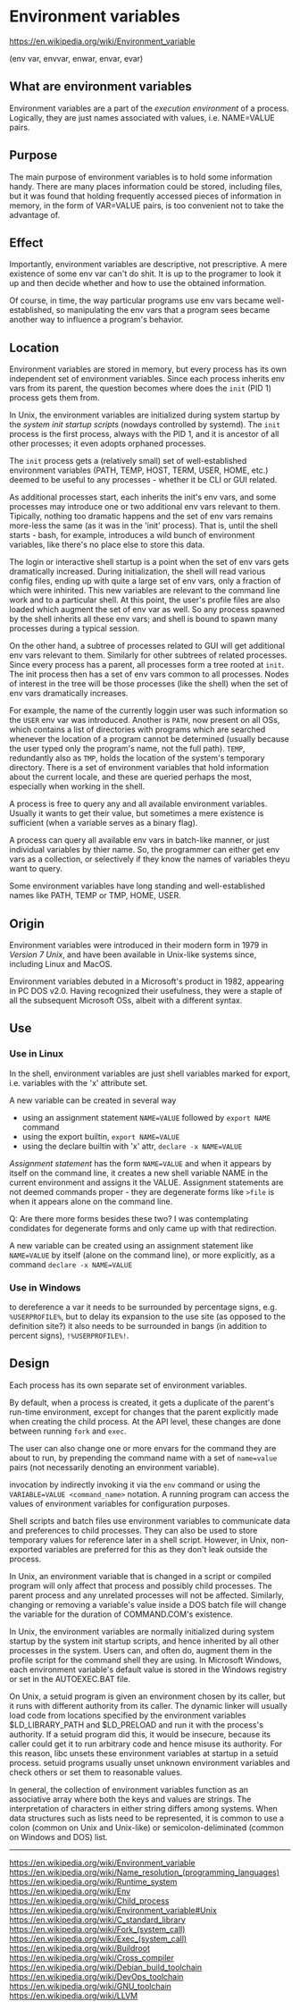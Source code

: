 # Environment variables

https://en.wikipedia.org/wiki/Environment_variable

(env var, envvar, enwar, envar, evar)

## What are environment variables

Environment variables are a part of the *execution environment* of a process. Logically, they are just names associated with values, i.e. NAME=VALUE pairs.

## Purpose

The main purpose of environment variables is to hold some information handy. There are many places information could be stored, including files, but it was found that holding frequently accessed pieces of information in memory, in the form of VAR=VALUE pairs, is too convenient not to take the advantage of.

## Effect

Importantly, environment variables are descriptive, not prescriptive. A mere existence of some env var can't do shit. It is up to the programer to look it up and then decide whether and how to use the obtained information.

Of course, in time, the way particular programs use env vars became well-established, so manipulating the env vars that a program sees became another way to influence a program's behavior.

## Location

Environment variables are stored in memory, but every process has its own independent set of environment variables. Since each process inherits env vars from its parent, the question becomes where does the `init` (PID 1) process gets them from.

In Unix, the environment variables are initialized during system startup by the *system init startup scripts* (nowdays controlled by systemd). The `init` process is the first process, always with the PID 1, and it is ancestor of all other processes; it even adopts orphaned processes.

The `init` process gets a (relatively small) set of well-established environment variables (PATH, TEMP, HOST, TERM, USER, HOME, etc.) deemed to be useful to any processes - whether it be CLI or GUI related.

As additional processes start, each inherits the init's env vars, and some processes may introduce one or two additional env vars relevant to them. Tipically, nothing too dramatic happens and the set of env vars remains more-less the same (as it was in the 'init' process). That is, until the shell starts - bash, for example, introduces a wild bunch of environment variables, like there's no place else to store this data.


The login or interactive shell startup is a point when the set of env vars gets dramatically increased. During initialization, the shell will read various config files, ending up with quite a large set of env vars, only a fraction of which were inhirited. This new variables are relevant to the command line work and to a particular shell. At this point, the user's profile files are also loaded which augment the set of env var as well. So any process spawned by the shell inherits all these env vars; and shell is bound to spawn many processes during a typical session.


On the other hand, a subtree of processes related to GUI will get additional env vars relevant to them. Similarly for other subtrees of related processes. Since every process has a parent, all processes form a tree rooted at `init`. The init process then has a set of env vars common to all processes. Nodes of interest in the tree will be those processes (like the shell) when the set of env vars dramatically increases.



For example, the name of the currently loggin user was such information so the `USER` env var was introduced. Another is `PATH`, now present on all OSs, which contains a list of directories with programs which are searched whenever the location of a program cannot be determined (usually because the user typed only the program's name, not the full path). `TEMP`, redundantly also as `TMP`, holds the location of the system's temporary directory. There is a set of environment variables that hold information about the current locale, and these are queried perhaps the most, especially when working in the shell.



A process is free to query any and all available environment variables. Usually it wants to get their value, but sometimes a mere existence is sufficient (when a variable serves as a binary flag).

A process can query all available env vars in batch-like manner, or just individual variables by thier name. So, the programmer can either get env vars as a collection, or selectively if they know the names of variables theyu want to query. 

Some environment variables have long standing and well-established names like PATH, TEMP or TMP, HOME, USER.


## Origin

Environment variables were introduced in their modern form in 1979 in *Version 7 Unix*, and have been available in Unix-like systems since, including Linux and MacOS.

Environment variables debuted in a Microsoft's product in 1982, appearing in PC DOS v2.0. Having recognized their usefulness, they were a staple of all the subsequent Microsoft OSs, albeit with a different syntax.

## Use

### Use in Linux

In the shell, environment variables are just shell variables marked for export, i.e. variables with the 'x' attribute set.

A new variable can be created in several way
- using an assignment statement `NAME=VALUE` followed by `export NAME` command
- using the export builtin, `export NAME=VALUE`
- using the declare builtin with 'x' attr, `declare -x NAME=VALUE`

*Assignment statement* has the form `NAME=VALUE` and when it appears by itself on the command line, it creates a new shell variable NAME in the current environment and assigns it the VALUE. Assignment statements are not deemed commands proper - they are degenerate forms like `>file` is when it appears alone on the command line.

Q: Are there more forms besides these two? I was contemplating condidates for degenerate forms and only came up with that redirection. 



A new variable can be created using an assignment statement like `NAME=VALUE` by itself (alone on the command line), or more explicitly, as a command `declare -x NAME=VALUE`


### Use in Windows

to dereference a var it needs to be surrounded by percentage signs, e.g. `%USERPROFILE%`, but to delay its expansion to the use site (as opposed to the definition site?) it also needs to be surrounded in bangs (in addition to percent signs), `!%USERPROFILE%!`.



## Design

Each process has its own separate set of environment variables.

By default, when a process is created, it gets a duplicate of the parent's run-time environment, except for changes that the parent explicitly made when creating the child process. At the API level, these changes are done between running `fork` and `exec`.

The user can also change one or more envars for the command they are about to run, by prepending the command name with a set of `name=value` pairs (not necessarily denoting an environment variable).

invocation by indirectly invoking it via the `env` command or using the `VARIABLE=VALUE <command_name>` notation. A running program can access the values of environment variables for configuration purposes.

Shell scripts and batch files use environment variables to communicate data and preferences to child processes. They can also be used to store temporary values for reference later in a shell script. However, in Unix, non-exported variables are preferred for this as they don't leak outside the process.

In Unix, an environment variable that is changed in a script or compiled program will only affect that process and possibly child processes. The parent process and any unrelated processes will not be affected. Similarly, changing or removing a variable's value inside a DOS batch file will change the variable for the duration of COMMAND.COM's existence.

In Unix, the environment variables are normally initialized during system startup by the system init startup scripts, and hence inherited by all other processes in the system. Users can, and often do, augment them in the profile script for the command shell they are using. In Microsoft Windows, each environment variable's default value is stored in the Windows registry or set in the AUTOEXEC.BAT file.

On Unix, a setuid program is given an environment chosen by its caller, but it runs with different authority from its caller. The dynamic linker will usually load code from locations specified by the environment variables $LD_LIBRARY_PATH and $LD_PRELOAD and run it with the process's authority. If a setuid program did this, it would be insecure, because its caller could get it to run arbitrary code and hence misuse its authority. For this reason, libc unsets these environment variables at startup in a setuid process. setuid programs usually unset unknown environment variables and check others or set them to reasonable values.

In general, the collection of environment variables function as an associative array where both the keys and values are strings. The interpretation of characters in either string differs among systems. When data structures such as lists need to be represented, it is common to use a colon (common on Unix and Unix-like) or semicolon-deliminated (common on Windows and DOS) list.



---


https://en.wikipedia.org/wiki/Environment_variable
https://en.wikipedia.org/wiki/Name_resolution_(programming_languages)
https://en.wikipedia.org/wiki/Runtime_system
https://en.wikipedia.org/wiki/Env
https://en.wikipedia.org/wiki/Child_process
https://en.wikipedia.org/wiki/Environment_variable#Unix
https://en.wikipedia.org/wiki/C_standard_library
https://en.wikipedia.org/wiki/Fork_(system_call)
https://en.wikipedia.org/wiki/Exec_(system_call)
https://en.wikipedia.org/wiki/Buildroot
https://en.wikipedia.org/wiki/Cross_compiler
https://en.wikipedia.org/wiki/Debian_build_toolchain
https://en.wikipedia.org/wiki/DevOps_toolchain
https://en.wikipedia.org/wiki/GNU_toolchain
https://en.wikipedia.org/wiki/LLVM
